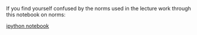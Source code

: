 If you find yourself confused by the norms used in the lecture
work through this notebook on norms:

[ipython notebook](https://nbviewer.jupyter.org/urls/durham-comp4187.github.io/code/revision-norms.ipynb)
